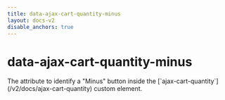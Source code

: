 ```yaml
---
title: data-ajax-cart-quantity-minus
layout: docs-v2
disable_anchors: true
---
```


# data-ajax-cart-quantity-minus

<p class="lead" markdown="1">
The attribute to identify a "Minus" button inside the [`ajax-cart-quantity`](/v2/docs/ajax-cart-quantity) custom element.
</p>